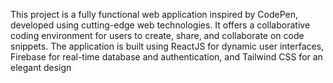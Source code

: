 This project is a fully functional web application inspired by CodePen, developed using cutting-edge web technologies. It offers a collaborative coding environment for users to create, share, and collaborate on code snippets. The application is built using ReactJS for dynamic user interfaces, Firebase for real-time database and authentication, and Tailwind CSS for an elegant design
